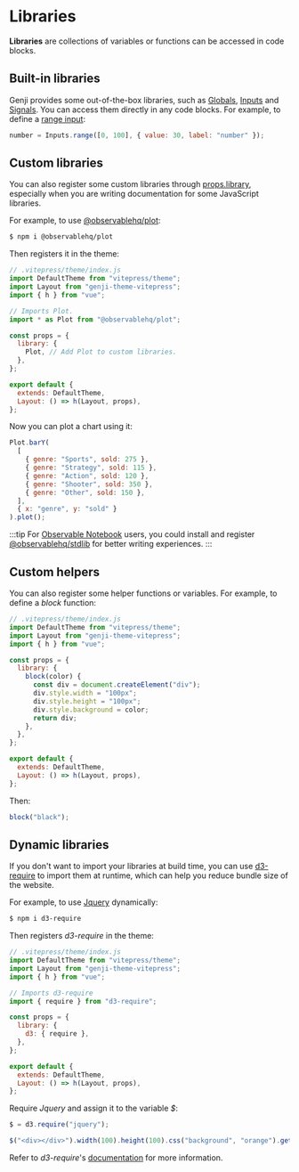 # Libraries

**Libraries** are collections of variables or functions can be accessed in code blocks.

## Built-in libraries

Genji provides some out-of-the-box libraries, such as [Globals](/reference/globals), [Inputs](/reference/inputs) and [Signals](/reference/signals). You can access them directly in any code blocks. For example, to define a [range input](/reference/inputs#range):

```js eval
number = Inputs.range([0, 100], { value: 30, label: "number" });
```

## Custom libraries

You can also register some custom libraries through [props.library](/reference/props#library), especially when you are writing documentation for some JavaScript libraries.

For example, to use [@observablehq/plot](https://observablehq.com/plot/):

```bash
$ npm i @observablehq/plot
```

Then registers it in the theme:

```js
// .vitepress/theme/index.js
import DefaultTheme from "vitepress/theme";
import Layout from "genji-theme-vitepress";
import { h } from "vue";

// Imports Plot.
import * as Plot from "@observablehq/plot";

const props = {
  library: {
    Plot, // Add Plot to custom libraries.
  },
};

export default {
  extends: DefaultTheme,
  Layout: () => h(Layout, props),
};
```

Now you can plot a chart using it:

```js eval
Plot.barY(
  [
    { genre: "Sports", sold: 275 },
    { genre: "Strategy", sold: 115 },
    { genre: "Action", sold: 120 },
    { genre: "Shooter", sold: 350 },
    { genre: "Other", sold: 150 },
  ],
  { x: "genre", y: "sold" }
).plot();
```

:::tip
For [Observable Notebook](https://observablehq.com) users, you could install and register [@observablehq/stdlib](https://github.com/observablehq/stdlib) for better writing experiences.
:::

## Custom helpers

You can also register some helper functions or variables. For example, to define a _block_ function:

```js
// .vitepress/theme/index.js
import DefaultTheme from "vitepress/theme";
import Layout from "genji-theme-vitepress";
import { h } from "vue";

const props = {
  library: {
    block(color) {
      const div = document.createElement("div");
      div.style.width = "100px";
      div.style.height = "100px";
      div.style.background = color;
      return div;
    },
  },
};

export default {
  extends: DefaultTheme,
  Layout: () => h(Layout, props),
};
```

Then:

```js eval
block("black");
```

## Dynamic libraries

If you don't want to import your libraries at build time, you can use [d3-require](https://github.com/d3/d3-require/tree/main) to import them at runtime, which can help you reduce bundle size of the website.

For example, to use [Jquery](https://jquery.com/) dynamically:

```bash
$ npm i d3-require
```

Then registers _d3-require_ in the theme:

```js
// .vitepress/theme/index.js
import DefaultTheme from "vitepress/theme";
import Layout from "genji-theme-vitepress";
import { h } from "vue";

// Imports d3-require
import { require } from "d3-require";

const props = {
  library: {
    d3: { require },
  },
};

export default {
  extends: DefaultTheme,
  Layout: () => h(Layout, props),
};
```

Require _Jquery_ and assign it to the variable _$_:

```js eval
$ = d3.require("jquery");
```

```js eval
$("<div></div>").width(100).height(100).css("background", "orange").get(0);
```

Refer to _d3-require_'s [documentation](https://github.com/d3/d3-require/tree/main) for more information.
